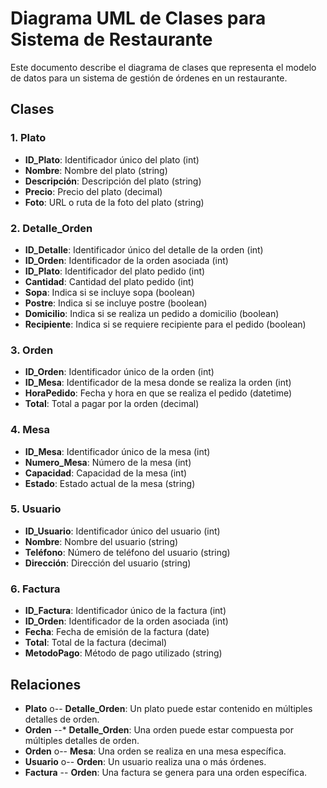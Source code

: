 # Diagrama UML de Clases para Sistema de Restaurante

Este documento describe el diagrama de clases que representa el modelo de datos para un sistema de gestión de órdenes en un restaurante.

## Clases

### 1. Plato
- **ID_Plato**: Identificador único del plato (int)
- **Nombre**: Nombre del plato (string)
- **Descripción**: Descripción del plato (string)
- **Precio**: Precio del plato (decimal)
- **Foto**: URL o ruta de la foto del plato (string)

### 2. Detalle_Orden
- **ID_Detalle**: Identificador único del detalle de la orden (int)
- **ID_Orden**: Identificador de la orden asociada (int)
- **ID_Plato**: Identificador del plato pedido (int)
- **Cantidad**: Cantidad del plato pedido (int)
- **Sopa**: Indica si se incluye sopa (boolean)
- **Postre**: Indica si se incluye postre (boolean)
- **Domicilio**: Indica si se realiza un pedido a domicilio (boolean)
- **Recipiente**: Indica si se requiere recipiente para el pedido (boolean)

### 3. Orden
- **ID_Orden**: Identificador único de la orden (int)
- **ID_Mesa**: Identificador de la mesa donde se realiza la orden (int)
- **HoraPedido**: Fecha y hora en que se realiza el pedido (datetime)
- **Total**: Total a pagar por la orden (decimal)

### 4. Mesa
- **ID_Mesa**: Identificador único de la mesa (int)
- **Numero_Mesa**: Número de la mesa (int)
- **Capacidad**: Capacidad de la mesa (int)
- **Estado**: Estado actual de la mesa (string)

### 5. Usuario
- **ID_Usuario**: Identificador único del usuario (int)
- **Nombre**: Nombre del usuario (string)
- **Teléfono**: Número de teléfono del usuario (string)
- **Dirección**: Dirección del usuario (string)

### 6. Factura
- **ID_Factura**: Identificador único de la factura (int)
- **ID_Orden**: Identificador de la orden asociada (int)
- **Fecha**: Fecha de emisión de la factura (date)
- **Total**: Total de la factura (decimal)
- **MetodoPago**: Método de pago utilizado (string)

## Relaciones

- **Plato** o-- **Detalle_Orden**: Un plato puede estar contenido en múltiples detalles de orden.
- **Orden** --* **Detalle_Orden**: Una orden puede estar compuesta por múltiples detalles de orden.
- **Orden** o-- **Mesa**: Una orden se realiza en una mesa específica.
- **Usuario** o-- **Orden**: Un usuario realiza una o más órdenes.
- **Factura** -- **Orden**: Una factura se genera para una orden específica.

